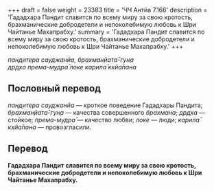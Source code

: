 +++
draft = false
weight = 23383
title = 'ЧЧ Антйа 7.166'
description = 'Гададхара Пандит славится по всему миру за свою кротость, брахманические добродетели и непоколебимую любовь к Шри Чайтанье Махапрабху.'
summary = 'Гададхара Пандит славится по всему миру за свою кротость, брахманические добродетели и непоколебимую любовь к Шри Чайтанье Махапрабху.'
+++

_пан̣д̣итера сауджанйа, брахман̣йата̄-гун̣а  
др̣д̣ха према-мудра̄ локе карила̄ кхйа̄пана_

## Пословный перевод

_пан̣д̣итера_ _сауджанйа_ — кроткое поведение Гададхары Пандита; _брахман̣йата̄_\-_гун̣а_ — качества совершенного _брахмана_; _др̣д̣ха_ — стойкое; _према_\-_мудра̄_ — качество любви; _локе_ — люди; _карила̄_ _кхйа̄пана_ — провозгласили.

## Перевод

**Гададхара Пандит славится по всему миру за свою кротость, брахманические добродетели и непоколебимую любовь к Шри Чайтанье Махапрабху.**
